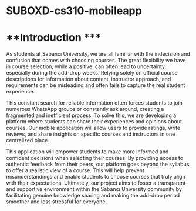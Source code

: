 # SUBOXD-cs310-mobileapp

# **Introduction ***
As students at Sabancı University, we are all familiar with the indecision and confusion that comes with choosing courses. The great flexibility we have in course selection, while a positive, can often lead to uncertainty, especially during the add-drop weeks. Relying solely on official course descriptions for information about content, instructor approach, and requirements can be misleading and often fails to capture the real student experience.

This constant search for reliable information often forces students to join numerous WhatsApp groups or constantly ask around, creating a fragmented and inefficient process. To solve this, we are developing a platform where students can share their experiences and opinions about courses. Our mobile application will allow users to provide ratings, write reviews, and share insights on specific courses and instructors in one centralized place.

This application will empower students to make more informed and confident decisions when selecting their courses. By providing access to authentic feedback from their peers, our platform goes beyond the syllabus to offer a realistic view of a course. This will help prevent misunderstandings and enable students to choose courses that truly align with their expectations. Ultimately, our project aims to foster a transparent and supportive environment within the Sabancı University community by facilitating genuine knowledge sharing and making the add-drop period smoother and less stressful for everyone.

